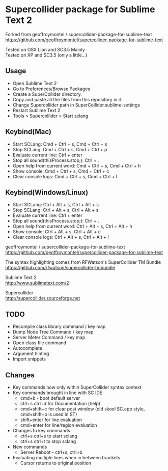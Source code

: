 # Supercollider package for Sublime Text 2

Forked from geoffroymontel / supercollider-package-for-sublime-text  
https://github.com/geoffroymontel/supercollider-package-for-sublime-text

Tested on OSX Lion and SC3.5 Mainly  
Tested on XP and SC3.5 (only a little...)

## Usage
- Open Sublime Text 2  
- Go to Preferences/Browse Packages  
- Create a SuperCollider directory.  
- Copy and paste all the files from this repository in it.  
- Change Supercollider path in SuperCollider.sublime-settings
- Restart Sublime Text 2
- Tools > Supercollider > Start sclang

## Keybind(Mac)
- Start SCLang: Cmd + Ctrl + s, Cmd + Ctrl + s
- Stop SCLang: Cmd + Ctrl + s, Cmd + Ctrl + p
- Evaluate current line: Ctrl + enter
- Stop all sound(thisProcess.stop;): Ctrl + .
- Open help from current word: Cmd + Ctrl + s, Cmd + Ctrl + h
- Show console: Cmd + Ctrl + s, Cmd + Ctrl + c
- Clear console logs: Cmd + Ctrl + s, Cmd + Ctrl + l

## Keybind(Windows/Linux)
- Start SCLang: Ctrl + Alt + s, Ctrl + Alt + s
- Stop SCLang: Ctrl + Alt + s, Ctrl + Alt + s
- Evaluate current line: Ctrl + enter
- Stop all sound(thisProcess.stop;): Ctrl + .
- Open help from current word: Ctrl + Alt + s, Ctrl + Alt + h
- Show console: Ctrl + Alt + s, Ctrl + Alt + c
- Clear console logs: Ctrl + Alt + s, Ctrl + Alt + l


geoffroymontel / supercollider-package-for-sublime-text  
https://github.com/geoffroymontel/supercollider-package-for-sublime-text

The syntax highlighting comes from RFWatson's SuperCollider TM Bundle  
https://github.com/rfwatson/supercollider-tmbundle

Sublime Text 2  
http://www.sublimetext.com/2

Supercollider  
http://supercollider.sourceforge.net 

## TODO
* Recompile class library command / key map
* Dump Node Tree Command / key map
* Server Meter Command / key map
* Open class file command
* Autocomplete
* Argument hinting
* Import snippets

## Changes

* Key commands now only within SuperCollider syntax context
* Key commands brought in line with SC IDE
	* cmd+b - boot default server
	* ctrl+s ctrl+d for Documentation (help)
	* cmd+shift+c for clear post window (old skool SC.app style, cmd+shift+p is used in ST)
	* shift+enter for line evaluation
	* cmd+enter for line/region evaluation
* Changes to key commands
	* ctrl+s ctrl+s to start sclang
	* ctrl+s ctrl+t to stop sclang
* New commands
	* Server Reboot - ctrl+s, ctrl+b
* Evaluating multiple lines when in between brackets
	* Cursor returns to original position
